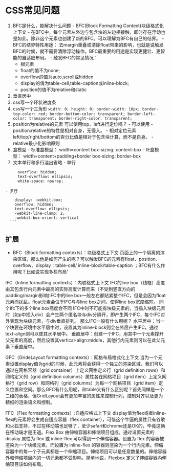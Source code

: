 # CSS常见问题
  1. BFC是什么，能解决什么问题
    - BFC(Block Formatting Context)块级格式化上下文 
    - 在BFC中，每个元素左外边与包含块的左边相接触，即时存在浮动也是如此。除非这个元素也创建了新的BFC。可以理解为BFC有自己的结界。
    - BFC的结界特性用途： 去margin重叠或清除float带来的影响，也就是说触发BFC的时候，就不需要清除浮动操作。BFC最重要的用途是实现更健壮、更智能的自适应布局。
    - 触发BFC的常见情况：
      - <html>根元素
      - float的值不为none;
      - overflow的值为auto,scroll或hidden
      - display的值为table-cell,table-caption或inline-block;
      - position的值不为relative和static
  2. 垂直居中
  3. css写一个环状进度条
  4. css写一个三角形
    ```
      width: 0;
      height: 0;
      border-width: 10px;
      border-top-color: red;
      border-bottom-color: transparent;
      border-left-color: transparent;
      border-right-color: transparent;
    ``` 
  5. position为relative的元素 可以使用top、left进行定位吗？
    - 可以使用
    - position:relative的特性是相对自身，无侵入。
    - 相对定位元素left/top/right/bottom的百分比值是相对于包含块计算，而不是自身。
    - relative最小化影响原则
  6. 盒模型
    - 标准盒模型： width=content  box-sizing: content-box
    - IE盒模型： width=content+padding+border  box-sizing: border-box
  7. 文本单行和多行溢出省略
    - 单行
      ```
        overflow: hidden;
        text-overflow: ellipsis;
        white-space: nowrap;
      ```   
    - 多行
      ```
        display: -webkit-box;
        overflow: hidden;
        text-overflow: ellipsis;
        -webkit-line-clamp: 2;
        -webkit-box-orient: vertical
      ``` 

## 扩展
  - BFC（Block formatting contexts）：块级格式上下文
  页面上的一个隔离的渲染区域，那么他是如何产生的呢？可以触发BFC的元素有float、position、overflow、display：table-cell/ inline-block/table-caption ；BFC有什么作用呢？比如说实现多栏布局’

  IFC（Inline formatting contexts）：内联格式上下文
  IFC的line box（线框）高度由其包含行内元素中最高的实际高度计算而来（不受到竖直方向的padding/margin影响)IFC中的line box一般左右都贴紧整个IFC，但是会因为float元素而扰乱。float元素会位于IFC与与line box之间，使得line box宽度缩短。 同个ifc下的多个line box高度会不同
  IFC中时不可能有块级元素的，当插入块级元素时（如p中插入div）会产生两个匿名块与div分隔开，即产生两个IFC，每个IFC对外表现为块级元素，与div垂直排列。
  那么IFC一般有什么用呢？
  水平居中：当一个块要在环境中水平居中时，设置其为inline-block则会在外层产生IFC，通过text-align则可以使其水平居中。
  垂直居中：创建一个IFC，用其中一个元素撑开父元素的高度，然后设置其vertical-align:middle，其他行内元素则可以在此父元素下垂直居中。

  GFC（GrideLayout formatting contexts）：网格布局格式化上下文
  当为一个元素设置display值为grid的时候，此元素将会获得一个独立的渲染区域，我们可以通过在网格容器（grid container）上定义网格定义行（grid definition rows）和网格定义列（grid definition columns）属性各在网格项目（grid item）上定义网格行（grid row）和网格列（grid columns）为每一个网格项目（grid item）定义位置和空间。那么GFC有什么用呢，和table又有什么区别呢？首先同样是一个二维的表格，但GridLayout会有更加丰富的属性来控制行列，控制对齐以及更为精细的渲染语义和控制。

  FFC（Flex formatting contexts）:自适应格式上下文
  display值为flex或者inline-flex的元素将会生成自适应容器（flex container），可惜这个牛逼的属性只有谷歌和火狐支持，不过在移动端也足够了，至少safari和chrome还是OK的，毕竟这俩在移动端才是王道。Flex Box 由伸缩容器和伸缩项目组成。通过设置元素的 display 属性为 flex 或 inline-flex 可以得到一个伸缩容器。设置为 flex 的容器被渲染为一个块级元素，而设置为 inline-flex 的容器则渲染为一个行内元素。伸缩容器中的每一个子元素都是一个伸缩项目。伸缩项目可以是任意数量的。伸缩容器外和伸缩项目内的一切元素都不受影响。简单地说，Flexbox 定义了伸缩容器内伸缩项目该如何布局。